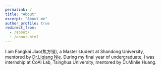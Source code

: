```yaml
---
permalink: /
title: "About"
excerpt: "About me"
author_profile: true
redirect_from: 
  - /about/
  - /about.html
---
```


I am Fangkai Jiao(焦方锴), a Master student at Shandong University, mentored by [Dr.Liqiang Nie](http://ir.sdu.edu.cn/~liqiangnie/). During my final year of undergraduate, I was internship at CoAI Lab, Tsinghua University, mentored by Dr.Minlie Huang.
